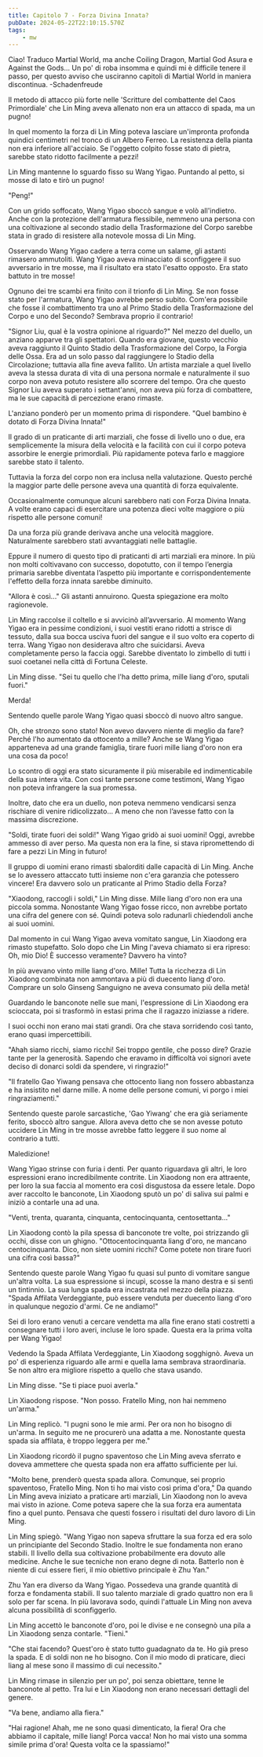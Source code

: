 ```yaml
---
title: Capitolo 7 - Forza Divina Innata?
pubDate: 2024-05-22T22:10:15.570Z
tags:
    - mw
---
```





Ciao! Traduco Martial World, ma anche Coiling Dragon, Martial God Asura e Against the Gods...
Un po' di roba insomma e quindi mi è difficile tenere il passo, per questo avviso che usciranno capitoli di Martial World in maniera discontinua.
-Schadenfreude


Il metodo di attacco più forte nelle 'Scritture del combattente del Caos Primordiale' che Lin Ming aveva allenato non era un attacco di spada, ma un pugno!


In quel momento la forza di Lin Ming poteva lasciare un'impronta profonda quindici centimetri nel tronco di un Albero Ferreo. La resistenza della pianta non era inferiore all'acciaio. Se l'oggetto colpito fosse stato di pietra, sarebbe stato ridotto facilmente a pezzi!


Lin Ming mantenne lo sguardo fisso su Wang Yigao. Puntando al petto, si mosse di lato e tirò un pugno!


"Peng!"


Con un grido soffocato, Wang Yigao sboccò sangue e volò all'indietro.
Anche con la protezione dell'armatura flessibile, nemmeno una persona con una coltivazione al secondo stadio della Trasformazione del Corpo sarebbe stata in grado di resistere alla notevole mossa di Lin Ming.


Osservando Wang Yigao cadere a terra come un salame, gli astanti rimasero ammutoliti. Wang Yigao aveva minacciato di sconfiggere il suo avversario in tre mosse, ma il risultato era stato l'esatto opposto. Era stato battuto in tre mosse!


Ognuno dei tre scambi era finito con il trionfo di Lin Ming. Se non fosse stato per l'armatura, Wang Yigao avrebbe perso subito. Com'era possibile che fosse il combattimento tra uno al Primo Stadio della Trasformazione del Corpo e uno del Secondo? Sembrava proprio il contrario!


"Signor Liu, qual è la vostra opinione al riguardo?" Nel mezzo del duello, un anziano apparve tra gli spettatori. Quando era giovane, questo vecchio aveva raggiunto il Quinto Stadio della Trasformazione del Corpo, la Forgia delle Ossa. Era ad un solo passo dal raggiungere lo Stadio della Circolazione; tuttavia alla fine aveva fallito.
Un artista marziale a quel livello aveva la stessa durata di vita di una persona normale e naturalmente il suo corpo non aveva potuto resistere allo scorrere del tempo. Ora che questo Signor Liu aveva superato i settant'anni, non aveva più forza di combattere, ma le sue capacità di percezione erano rimaste.


L'anziano ponderò per un momento prima di rispondere. "Quel bambino è dotato di Forza Divina Innata!"


Il grado di un praticante di arti marziali, che fosse di livello uno o due, era semplicemente la misura della velocità e la facilità con cui il corpo poteva assorbire le energie primordiali. Più rapidamente poteva farlo e maggiore sarebbe stato il talento.


Tuttavia la forza del corpo non era inclusa nella valutazione. Questo perché la maggior parte delle persone aveva una quantità di forza equivalente.


Occasionalmente comunque alcuni sarebbero nati con Forza Divina Innata. A volte erano capaci di esercitare una potenza dieci volte maggiore o più rispetto alle persone comuni!


Da una forza più grande derivava anche una velocità maggiore. Naturalmente sarebbero stati avvantaggiati nelle battaglie.


Eppure il numero di questo tipo di praticanti di arti marziali era minore. In più non molti coltivavano con successo, dopotutto, con il tempo l’energia primaria sarebbe diventata l’aspetto più importante e corrispondentemente l'effetto della forza innata sarebbe diminuito.


"Allora è così..." Gli astanti annuirono. Questa spiegazione era molto ragionevole.


Lin Ming raccolse il coltello e si avvicinò all’avversario.
Al momento Wang Yigao era in pessime condizioni, i suoi vestiti erano ridotti a strisce di tessuto, dalla sua bocca usciva fuori del sangue e il suo volto era coperto di terra. Wang Yigao non desiderava altro che suicidarsi. Aveva completamente perso la faccia oggi. Sarebbe diventato lo zimbello di tutti i suoi coetanei nella città di Fortuna Celeste.


Lin Ming disse. "Sei tu quello che l'ha detto prima, mille liang d'oro, sputali fuori."


Merda!


Sentendo quelle parole Wang Yigao quasi sboccò di nuovo altro sangue.


Oh, che stronzo sono stato! Non avevo davvero niente di meglio da fare? Perché l'ho aumentato da ottocento a mille? Anche se Wang Yigao apparteneva ad una grande famiglia, tirare fuori mille liang d'oro non era una cosa da poco!


Lo scontro di oggi era stato sicuramente il più miserabile ed indimenticabile della sua intera vita. Con così tante persone come testimoni, Wang Yigao non poteva infrangere la sua promessa.


Inoltre, dato che era un duello, non poteva nemmeno vendicarsi senza rischiare di venire ridicolizzato… A meno che non l’avesse fatto con la massima discrezione.


"Soldi, tirate fuori dei soldi!" Wang Yigao gridò ai suoi uomini! Oggi, avrebbe ammesso di aver perso. Ma questa non era la fine, si stava ripromettendo di fare a pezzi Lin Ming in futuro!


Il gruppo di uomini erano rimasti sbalorditi dalle capacità di Lin Ming.
Anche se lo avessero attaccato tutti insieme non c'era garanzia che potessero vincere! Era davvero solo un praticante al Primo Stadio della Forza?


"Xiaodong, raccogli i soldi," Lin Ming disse. Mille liang d'oro non era una piccola somma. Nonostante Wang Yigao fosse ricco, non avrebbe portato una cifra del genere con sé. Quindi poteva solo radunarli chiedendoli anche ai suoi uomini.


Dal momento in cui Wang Yigao aveva vomitato sangue, Lin Xiaodong era rimasto stupefatto. Solo dopo che Lin Ming l'aveva chiamato si era ripreso: Oh, mio Dio! È successo veramente? Davvero ha vinto?


In più avevano vinto mille liang d'oro. Mille!
Tutta la ricchezza di Lin Xiaodong combinata non ammontava a più di duecento liang d'oro. Comprare un solo Ginseng Sanguigno ne aveva consumato più della metà!


Guardando le banconote nelle sue mani, l'espressione di Lin Xiaodong era scioccata, poi si trasformò in estasi prima che il ragazzo iniziasse a ridere.


I suoi occhi non erano mai stati grandi. Ora che stava sorridendo così tanto, erano quasi impercettibili.


"Ahah siamo ricchi, siamo ricchi! Sei troppo gentile, che posso dire? Grazie tante per la generosità. Sapendo che eravamo in difficoltà voi signori avete deciso di donarci soldi da spendere, vi ringrazio!"


"Il fratello Gao Yiwang pensava che ottocento liang non fossero abbastanza e ha insistito nel darne mille. A nome delle persone comuni, vi porgo i miei ringraziamenti."


Sentendo queste parole sarcastiche, 'Gao Yiwang' che era già seriamente ferito, sboccò altro sangue. Allora aveva detto che se non avesse potuto uccidere Lin Ming in tre mosse avrebbe fatto leggere il suo nome al contrario a tutti.


Maledizione!


Wang Yigao strinse con furia i denti. Per quanto riguardava gli altri, le loro espressioni erano incredibilmente contrite. Lin Xiaodong non era attraente, per loro la sua faccia al momento era così disgustosa da essere letale. Dopo aver raccolto le banconote, Lin Xiaodong sputò un po' di saliva sui palmi e iniziò a contarle una ad una.


"Venti, trenta, quaranta, cinquanta, centocinquanta, centosettanta..."


Lin Xiaodong contò la pila spessa di banconote tre volte, poi strizzando gli occhi, disse con un ghigno. "Ottocentocinquanta liang d'oro, ne mancano centocinquanta. Dico, non siete uomini ricchi? Come potete non tirare fuori una cifra così bassa?"


Sentendo queste parole Wang Yigao fu quasi sul punto di vomitare sangue un'altra volta.
La sua espressione si incupì, scosse la mano destra e si sentì un tintinnio.
La sua lunga spada era incastrata nel mezzo della piazza. "Spada Affilata Verdeggiante, può essere venduta per duecento liang d'oro in qualunque negozio d'armi. Ce ne andiamo!"


Sei di loro erano venuti a cercare vendetta ma alla fine erano stati costretti a consegnare tutti i loro averi, incluse le loro spade.
Questa era la prima volta per Wang Yigao!


Vedendo la Spada Affilata Verdeggiante, Lin Xiaodong sogghignò. Aveva un po' di esperienza riguardo alle armi e quella lama sembrava straordinaria. Se non altro era migliore rispetto a quello che stava usando.


Lin Ming disse. "Se ti piace puoi averla."


Lin Xiaodong rispose. "Non posso. Fratello Ming, non hai nemmeno un'arma."


Lin Ming replicò. "I pugni sono le mie armi. Per ora non ho bisogno di un'arma. In seguito me ne procurerò una adatta a me. Nonostante questa spada sia affilata, è troppo leggera per me."


Lin Xiaodong ricordò il pugno spaventoso che Lin Ming aveva sferrato e doveva ammettere che questa spada non era affatto sufficiente per lui.


"Molto bene, prenderò questa spada allora. Comunque, sei proprio spaventoso, Fratello Ming. Non ti ho mai visto così prima d'ora," Da quando Lin Ming aveva iniziato a praticare arti marziali, Lin Xiaodong non lo aveva mai visto in azione. Come poteva sapere che la sua forza era aumentata fino a quel punto. Pensava che questi fossero i risultati del duro lavoro di Lin Ming.


Lin Ming spiegò. "Wang Yigao non sapeva sfruttare la sua forza ed era solo un principiante del Secondo Stadio. Inoltre le sue fondamenta non erano stabili. Il livello della sua coltivazione probabilmente era dovuto alle medicine. Anche le sue tecniche non erano degne di nota. Batterlo non è niente di cui essere fieri, il mio obiettivo principale è Zhu Yan."


Zhu Yan era diverso da Wang Yigao. Possedeva una grande quantità di forza e fondamenta stabili. Il suo talento marziale di grado quattro non era lì solo per far scena. In più lavorava sodo, quindi l'attuale Lin Ming non aveva alcuna possibilità di sconfiggerlo.


Lin Ming accettò le banconote d'oro, poi le divise e ne consegnò una pila a Lin Xiaodong senza contarle. "Tieni."


"Che stai facendo? Quest'oro è stato tutto guadagnato da te. Ho già preso la spada. E di soldi non ne ho bisogno. Con il mio modo di praticare, dieci liang al mese sono il massimo di cui necessito."


Lin Ming rimase in silenzio per un po', poi senza obiettare, tenne le banconote al petto. Tra lui e Lin Xiaodong non erano necessari dettagli del genere.


"Va bene, andiamo alla fiera."


"Hai ragione! Ahah, me ne sono quasi dimenticato, la fiera! Ora che abbiamo il capitale, mille liang! Porca vacca! Non ho mai visto una somma simile prima d'ora! Questa volta ce la spassiamo!"






